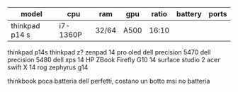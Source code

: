 | model          | cpu      | ram   | gpu  | ratio | battery | ports |
| -------------- | -------- | ----- | ---- | ----- | ------- | ----- |
| thinkpad p14 s | i7-1360P | 32/64 | A500 | 16:10 |         |       |
thinkpad p14s
thinkpad z?
zenpad 14 pro oled
dell precision 5470
dell precision 5480
dell xps 14
HP ZBook Firefly G10 14
surface studio 2
acer swift X 14
rog zephyrus g14

thinkbook poca batteria
dell perfetti, costano un botto
msi no batteria
